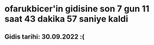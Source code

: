 # ofarukbicer'in gidisine son 7 gun 11 saat 43 dakika 57 saniye kaldi

## Gidis tarihi: 30.09.2022 :(